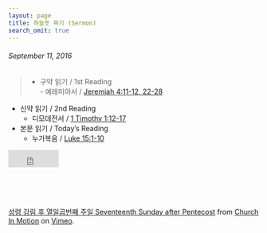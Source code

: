 ```yaml
---
layout: page
title: 하늘뜻 펴기 (Sermon)
search_omit: true
---
```

<style>
.videoWrapper {
	position: relative;
	padding-bottom: 2%;
	padding-top: 25px;
	height: 0;
}
.videoWrapper iframe {
	position: absolute;
	top: 0;
	left: 0;
	width: 20%;
	height: 100%;
}
</style>

<h6>September 11, 2016</h6>

>- 구약 읽기 / 1st Reading		
	- 예레미아서 / [Jeremiah 4:11-12, 22-28](http://lectionary.library.vanderbilt.edu/texts.php?id=279#hebrew_reading)
- 신약 읽기 / 2nd Reading		
	- 디모데전서 / [1 Timothy 1:12-17](http://lectionary.library.vanderbilt.edu/texts.php?id=279#epistle_reading)
- 본문 읽기 / Today’s Reading
	- 누가복음 / [Luke 15:1-10](http://lectionary.library.vanderbilt.edu/texts.php?id=279#gospel_reading)

<div class="videoWrapper">
<iframe src="https://player.vimeo.com/video/182744393?color=c9ff23&title=0&byline=0&portrait=0" width="400" height="256" frameborder="0" webkitallowfullscreen mozallowfullscreen allowfullscreen></iframe>
</div>

<br><br><br>
<p><a href="https://vimeo.com/182744393">성령 강림 후 열일곱번째 주일 Seventeenth Sunday after Pentecost</a> from <a href="https://vimeo.com/user56345482">Church In Motion</a> on <a href="https://vimeo.com">Vimeo</a>.</p>
